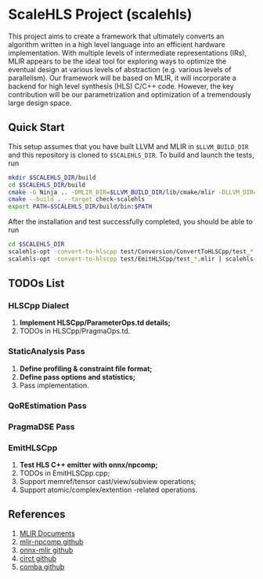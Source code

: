 # ScaleHLS Project (scalehls)

This project aims to create a framework that ultimately converts an algorithm written in a high level language into an efficient hardware implementation. With multiple levels of intermediate representations (IRs), MLIR appears to be the ideal tool for exploring ways to optimize the eventual design at various levels of abstraction (e.g. various levels of parallelism). Our framework will be based on MLIR, it will incorporate a backend for high level synthesis (HLS) C/C++ code. However, the key contribution will be our parametrization and optimization of a tremendously large design space.

## Quick Start
This setup assumes that you have built LLVM and MLIR in `$LLVM_BUILD_DIR` and this repository is cloned to `$SCALEHLS_DIR`. To build and launch the tests, run
```sh
mkdir $SCALEHLS_DIR/build
cd $SCALEHLS_DIR/build
cmake -G Ninja .. -DMLIR_DIR=$LLVM_BUILD_DIR/lib/cmake/mlir -DLLVM_DIR=$LLVM_BUILD_DIR/build/lib/cmake/llvm -DLLVM_ENABLE_ASSERTIONS=ON -DCMAKE_BUILD_TYPE=DEBUG
cmake --build . --target check-scalehls
export PATH=$SCALEHLS_DIR/build/bin:$PATH
```
After the installation and test successfully completed, you should be able to run
```sh
cd $SCALEHLS_DIR
scalehls-opt -convert-to-hlscpp test/Conversion/ConvertToHLSCpp/test_*.mlir
scalehls-opt -convert-to-hlscpp test/EmitHLSCpp/test_*.mlir | scalehls-translate -emit-hlscpp
```

## TODOs List
### HLSCpp Dialect
1. **Implement HLSCpp/ParameterOps.td details;**
2. TODOs in HLSCpp/PragmaOps.td.

### StaticAnalysis Pass
1. **Define profiling & constraint file format;**
2. **Define pass options and statistics;**
3. Pass implementation.

### QoREstimation Pass

### PragmaDSE Pass

### EmitHLSCpp
1. **Test HLS C++ emitter with onnx/npcomp;**
2. TODOs in EmitHLSCpp.cpp;
3. Support memref/tensor cast/view/subview operations;
4. Support atomic/complex/extention -related operations.

## References
1. [MLIR Documents](https://mlir.llvm.org)
2. [mlir-npcomp github](https://github.com/llvm/mlir-npcomp)
3. [onnx-mlir github](https://github.com/onnx/onnx-mlir)
4. [circt github](https://github.com/llvm/circt)
5. [comba github](https://github.com/zjru/COMBA)
